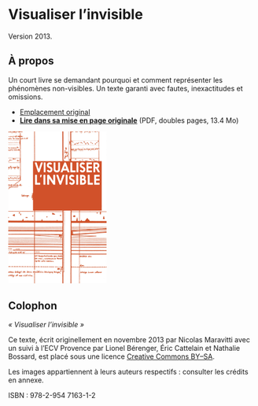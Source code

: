 Visualiser l’invisible
===

Version 2013.

## À propos

Un court livre se demandant pourquoi et comment représenter les phénomènes non-visibles. Un texte garanti avec fautes, inexactitudes et omissions.

* [Emplacement original](http://probablement.net/invisible)
* [**Lire dans sa mise en page originale**](http://probablement.net/invisible/pdf/visualiser_l'invisible_ebook_1.1_doubles.pdf) (PDF, doubles pages, 13.4 Mo)

<img src='cover.jpg' width='200'/>

## Colophon

*« Visualiser l’invisible »*

Ce texte, écrit originellement en novembre 2013 par Nicolas Maravitti avec un suivi à l’ECV Provence par Lionel Bérenger, Éric Cattelain et Nathalie Bossard, est placé sous une licence [Creative Commons BY–SA](http://creativecommons.org/licenses/by-sa/3.0/deed.fr). 

Les images appartiennent à leurs auteurs respectifs : consulter les crédits en annexe.

ISBN : 978-2-954 7163-1-2